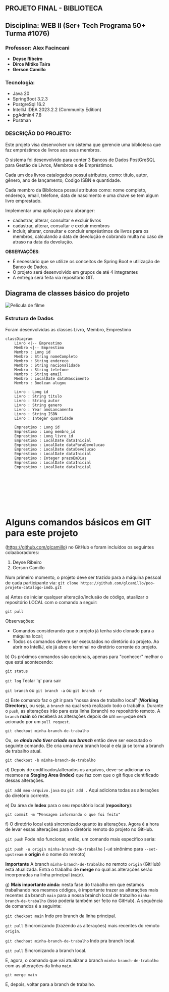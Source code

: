 ## PROJETO FINAL - BIBLIOTECA


## Disciplina: WEB II (Ser+ Tech Programa 50+ Turma #1076)
### Professor: Alex Facincani

- **Deyse Ribeiro**
- **Dirce Mitiko Taira**
- **Gerson Camillo**

### Tecnologia:
* Java 20
* SpringBoot 3.2.3
* PostgreSql 16.2
* IntelliJ IDEA 2023.2.2 (Community Edition)
* pgAdmin4 7.8
* Postman


### DESCRIÇÃO DO PROJETO:
Este projeto visa desenvolver um sistema que gerencie uma biblioteca que faz empréstimos de livros aos seus membros. 

O sistema foi desenvolvido para conter 3 Bancos de Dados PostGreSQL para Gestão de Livros, Membros e de Empréstimos.


Cada um dos livros catalogados  possui atributos, como: título, autor, gênero, ano de lançamento, Codigo ISBN e quantidade.

Cada membro da Biblioteca possui atributos como: nome completo, endereço, email, telefone, data de nascimento e uma chave se tem algum livro emprestado.

Implementar uma aplicação para abranger:

- cadastrar, alterar, consultar e excluir livros
- cadastrar, alterar, consultar e excluir membros
- incluir, alterar, consultar e concluir empréstimos de livros para os membros, calculando a data de devolução e cobrando multa no caso de atraso na data da devolução.

**OBSERVAÇÕES**:

- É necessário que se utilize os conceitos de Spring Boot e utilização de Banco de Dados.
- O projeto será desenvolvido em grupos de até 4 integrantes
- A entrega será feita via repositório GIT.


## Diagrama de classes básico do projeto
<img src="./imagens/fotofilme.png" alt="Película de filme">

### Estrutura de Dados
Foram desenvolvidas as classes Livro, Membro, Emprestimo


```mermaid
classDiagram
    Livro <|-- Emprestimo
    Membro <|-- Emprestimo
    Membro : Long id
    Membro : String nomeCompleto
    Membro : String endereco
    Membro : String nacionalidade
    Membro : String telefone
    Membro : String email
    Membro : LocalDate dataNascimento
    Membro : Boolean alugou
    
    Livro : Long id
    Livro : String titulo
    Livro : String autor
    Livro : String genero
    Livro : Year anoLancamento
    Livro : String ISBN
    Livro : Integer quantidade
    
    Emprestimo : Long id
    Emprestimo : Long membro_id
    Emprestimo : Long livro_id
    Emprestimo : LocalDate dataInicial
    Emprestimo : LocalDate dataParaDevolucao
    Emprestimo : LocalDate dataDevolucao
    Emprestimo : LocalDate dataInicial
    Emprestimo : Integer prazoEmDias
    Emprestimo : LocalDate dataInicial
    Emprestimo : LocalDate dataInicial
    
    
    
    
    
    
   
   
```

# Alguns comandos básicos em GIT para este projeto

(https://github.com/glcamillo) no GitHub e foram incluídos os seguintes colaaboradores:
1. Deyse Ribeiro
2. Gerson Camillo

Num primeiro momento, o projeto deve ser trazido para a máquina pessoal de cada participante via:
`git clone https://github.com/glcamillo/poo-projeto-catalogo-imdb.git`

a) Antes de iniciar qualquer alteração/inclusão de código, atualizar o repositório LOCAL com o comando a seguir:

`git pull`

Observações:
- Comandos considerando que o projeto já tenha sido clonado para a máquina local;
- Todos os comandos devem ser executados no diretório do projeto. Ao abrir no IntelliJ, ele já abre o terminal no diretório corrente do projeto.

b) Os próximos comandos são opcionais, apenas para "conhecer" melhor o que está acontecendo:

`git status`

`git log` Teclar 'q' para sair

`git branch` ou `git branch -a` ou `git branch -r`

c) Este comando faz o git ir para "nossa área de trabalho local" (**Working Directory**), ou seja, a `branch` na qual será realizado todo o trabalho. Durante o `push`, as alterações irão para esta linha (branch) no repositório remoto. A `branch` **main** só receberá as alterações depois de um `merge`que será acionado por um `pull request`.

`git checkout minha-branch-de-trabalho`

Ou, se ***ainda não tiver criado sua branch*** então deve ser executado o seguinte comando. Ele cria uma nova branch local e ela já se torna a branch de trabalho atual.

`git checkout -b minha-branch-de-trabalho`

d) Depois de codificados/alterados os arquivos, deve-se adicionar os mesmos na **Staging Area (Index)** que faz com que o git fique cientificado dessas alterações.

`git add meu-arquivo.java` ou `git add .` Aqui adiciona todas as alterações do diretório corrente.

e) Da área de **Index** para o seu repositório local (**repository**):

`git commit -m "Mensagem informando o que foi feito"`

f) O diretório local está sincronizado quanto às alterações. Agora é a hora de levar essas alterações para o diretório remoto do projeto no GitHub.

`git push` Pode não funcionar, então, um comando mais específico seria:

`git push -u origin minha-branch-de-trabalho`  (`-u`é  sinônimo para `--set-upstream` e **origin** é o nome do remoto)

**Importante** A branch `minha-branch-de-trabalho` no remoto `origin` (GitHub) está atualizada. Entra o trabalho de **merge** no qual as alterações serão incorporadas na linha principal (`main`).

g) **Mais importante ainda:** nesta fase do trabalho em que estamos trabalhando nos mesmos códigos, é importante trazer as alterações mais recentes da branch `main` para a nossa brainch local de trabalho `minha-branch-de-trabalho` (isso poderia também ser feito no GitHub). A sequência de comandos é a seguinte:

`git checkout main` Indo pro branch da linha principal.

`git pull` Sincronizando (trazendo as alterações) mais recentes do remoto `origin`.

`git chechout minha-branch-de-trabalho` Indo pra branch local.

`git pull` Sincronizando a branch local.

E, agora, o comando que vai atualizar a branch `minha-branch-de-trabalho` com as alterações da linha `main`.

`git merge main`

E, depois, voltar para a branch de trabalho.

